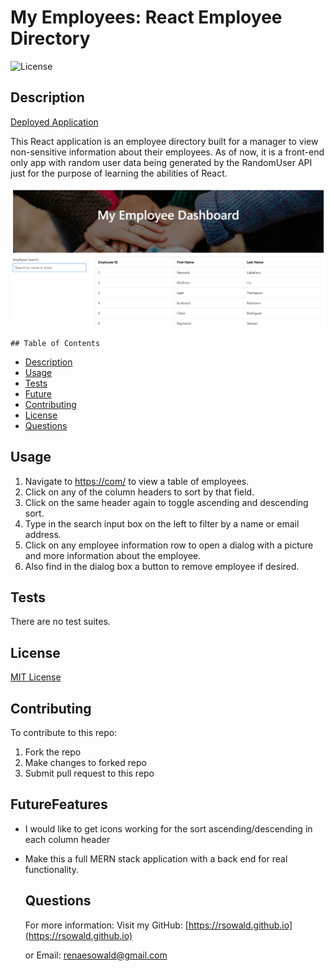 # My Employees: React Employee Directory

![License](https://img.shields.io/badge/license-MIT-green.svg)
  
  ## Description

  [Deployed Application](https://.com/)
   
   This React application is an employee directory built for a manager to view non-sensitive information about their employees. As of now, it is a front-end only app with random user data being generated by the RandomUser API just for the purpose of learning the abilities of React.
    
  ![Landing Page](/public/images/screenshot.jpg)
  
    ## Table of Contents
  
  * [Description](#description)
  * [Usage](#usage)
  * [Tests](#tests)
  * [Future](#futureFeatures)
  * [Contributing](#contributing)
  * [License](#license)
  * [Questions](#questions)
    
  ## Usage
  1. Navigate to [https://com/](https://.com/) to view a table of employees.
  1. Click on any of the column headers to sort by that field.
  1. Click on the same header again to toggle ascending and descending sort.
  1. Type in the search input box on the left to filter by a name or email address.
  1. Click on any employee information row to open a dialog with a picture and more information about the employee.
  1. Also find in the dialog box a button to remove employee if desired.
  
   ## Tests
  There are no test suites.

  ## License
  [MIT License](https://choosealicense.com/licenses/mit/)
  
  ## Contributing
  To contribute to this repo:
  1. Fork the repo
  1. Make changes to forked repo
  1. Submit pull request to this repo
  
  ## FutureFeatures
- I would like to get icons working for the sort ascending/descending in each column header
- Make this a full MERN stack application with a back end for real functionality.

  ## Questions
  
  For more information:
  Visit my GitHub: [https://rsowald.github.io](https://rsowald.github.io)

  or Email: renaesowald@gmail.com